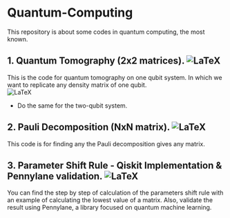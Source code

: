 # Quantum-Computing

This repository is about some codes in quantum computing, the most known.

## 1. Quantum Tomography (2x2 matrices). ![LaTeX](https://img.shields.io/badge/COMPLETE-30%25-orange)

This is the code for quantum tomography on one qubit system. In which we want to replicate any density matrix of one qubit.  
![LaTeX](https://img.shields.io/badge/IMPROVEMENTS-1-ff69b4)
* Do the same for the two-qubit system.

## 2. Pauli Decomposition (NxN matrix). ![LaTeX](https://img.shields.io/badge/COMPLETE-100%25-blue)

This code is for finding any the Pauli decomposition gives any matrix.

## 3. Parameter Shift Rule - Qiskit Implementation & Pennylane validation. ![LaTeX](https://img.shields.io/badge/COMPLETE-100%25-blue)

You can find the step by step of calculation of the parameters shift rule with an example of calculating the lowest value of a matrix. Also, validate the result using Pennylane, a library focused on quantum machine learning. 
